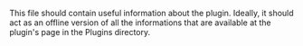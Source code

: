 This file should contain useful information about the plugin. Ideally, it should act as an offline version of all the informations that are available at the plugin's page in the Plugins directory.